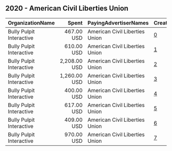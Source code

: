 ## 2020 - American Civil Liberties Union 
|OrganizationName|Spent|PayingAdvertiserNames|CreativeUrls|Impressions|Genders|AgeBrackets|CountryCodes|BillingAddresses|CandidateBallotInformation|
|:---|---:|:---|:---|---:|:---|:---|:---|:---|:---|
|Bully Pulpit Interactive|467.00 USD|American Civil Liberties Union|[0](https://www.snap.com/political-ads/asset/3afd10203d00c9555a7f1c6e19865599f573c83d7658637057d9cae6f1b6c1ce?mediaType=png)|175,950||18+|united states|"1445 New York Ave NW,Washington,20005,US"||
|Bully Pulpit Interactive|610.00 USD|American Civil Liberties Union|[1](https://www.snap.com/political-ads/asset/5a92050087e185a848d4c965899ac68c877d4d22dd0f1f7168a1281c1508a907?mediaType=png)|273,231||18+|united states|"1445 New York Ave NW,Washington,20005,US"||
|Bully Pulpit Interactive|2,208.00 USD|American Civil Liberties Union|[2](https://www.snap.com/political-ads/asset/5a92050087e185a848d4c965899ac68c877d4d22dd0f1f7168a1281c1508a907?mediaType=png)|674,091||18+|united states|"1445 New York Ave NW,Washington,20005,US"||
|Bully Pulpit Interactive|1,260.00 USD|American Civil Liberties Union|[3](https://www.snap.com/political-ads/asset/3afd10203d00c9555a7f1c6e19865599f573c83d7658637057d9cae6f1b6c1ce?mediaType=png)|403,421||18+|united states|"1445 New York Ave NW,Washington,20005,US"||
|Bully Pulpit Interactive|400.00 USD|American Civil Liberties Union|[4](https://www.snap.com/political-ads/asset/fd8599ebd2e184158de10b2be5af2166281da9e4a32e66f5e5a1365495613e2c?mediaType=png)|141,231||18+|united states|"1445 New York Ave NW,Washington,20005,US"||
|Bully Pulpit Interactive|617.00 USD|American Civil Liberties Union|[5](https://www.snap.com/political-ads/asset/fd8599ebd2e184158de10b2be5af2166281da9e4a32e66f5e5a1365495613e2c?mediaType=png)|254,671||18+|united states|"1445 New York Ave NW,Washington,20005,US"||
|Bully Pulpit Interactive|409.00 USD|American Civil Liberties Union|[6](https://www.snap.com/political-ads/asset/6fe69766491afe92dab0b107826da258bfa4fe0e7b3128da4e9129dd9ab2679c?mediaType=png)|170,964||18+|united states|"1445 New York Ave NW,Washington,20005,US"||
|Bully Pulpit Interactive|970.00 USD|American Civil Liberties Union|[7](https://www.snap.com/political-ads/asset/6fe69766491afe92dab0b107826da258bfa4fe0e7b3128da4e9129dd9ab2679c?mediaType=png)|414,069||18+|united states|"1445 New York Ave NW,Washington,20005,US"||
